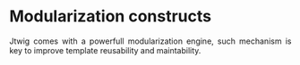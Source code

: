 # Modularization constructs

<p style="text-align: justify;">
Jtwig comes with a powerfull modularization engine, such mechanism is key to improve template reusability and maintability.
</p>